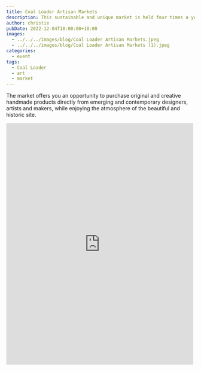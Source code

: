 ```yaml
---
title: Coal Loader Artisan Markets
description: This sustainable and unique market is held four times a year
author: christie
pubDate: 2022-12-04T18:00:00+10:00
images:
  - ../../../images/blog/Coal Loader Artisan Markets.jpeg
  - ../../../images/blog/Coal Loader Artisan Markets (1).jpeg
categories:
  - event
tags:
  - Coal Loader
  - art
  - market
---
```


The market offers you an opportunity to purchase original and creative handmade products directly from emerging and contemporary designers, artists and makers, while enjoying the atmosphere of the beautiful and historic site.

<iframe src="https://www.facebook.com/plugins/post.php?href=https%3A%2F%2Fwww.facebook.com%2Fchris1.tham%2Fposts%2Fpfbid03822NtrUMLZSnDKHhVkzvJnWtRE2Ra5NY3MKFGS7R5GN6cqtY8TF5Qq1VQHvJrWYCl&show_text=true&width=500" width="500" height="645" style="border:none;overflow:hidden" scrolling="no" frameborder="0" allowfullscreen="true" allow="autoplay; clipboard-write; encrypted-media; picture-in-picture; web-share"></iframe>
